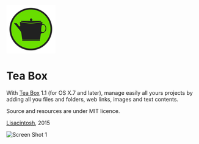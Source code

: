 ![icon](Icon.iconset/icon_128x128.png)

Tea Box
======

With [Tea Box](http://www.lisacintosh.com/tea-box) 1.1 (for OS X.7 and later), manage easily all yours projects by adding all you files and folders, web links, images and text contents.

Source and resources are under MIT licence.

[Lisacintosh](http://www.lisacintosh.com), 2015

![Screen Shot 1](http://www.lisacintosh.com/tea-box/images/image-1.png)